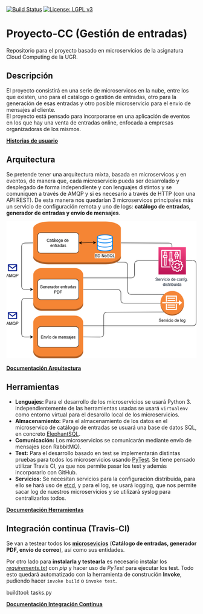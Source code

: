 [![Build Status](https://travis-ci.com/iMiguel10/Proyecto-CC.svg?branch=master)](https://travis-ci.com/iMiguel10/Proyecto-CC) [![License: LGPL v3](https://img.shields.io/badge/License-LGPL%20v3-blue.svg)](https://www.gnu.org/licenses/lgpl-3.0)   

# Proyecto-CC (Gestión de entradas)

Repositorio para el proyecto basado en microservicios de la asignatura Cloud Computing de la UGR.

## Descripción

El proyecto consistirá en una serie de microservicos en la nube, entre los que existen, uno para el catálogo o gestión de entradas, otro para la generación de esas entradas y otro posible microservicio para el envio de mensajes al cliente.  
El proyecto está pensado para incorporarse en una aplicación de eventos en los que hay una venta de entradas online, enfocada a empresas organizadoras de los mismos.

[**Historias de usuario**](https://github.com/iMiguel10/Proyecto-CC/blob/master/doc/historias-usuario.md)

## Arquitectura

Se pretende tener una arquitectura mixta, basada en microservicos y en eventos, de manera que, cada microservicio pueda ser desarrolado y desplegado de forma independiente y con lenguajes distintos y se comuniquen a través de AMQP y si es necesario a través de HTTP (con una API REST). De esta manera nos quedarían 3 microservicos principales más un servicio de configuración remota y uno de logs: **catálogo de entradas, generador de entradas y envío de mensajes**.

![Diagrama ARQ](https://github.com/iMiguel10/Proyecto-CC/blob/master/img/arquitectura-cc.png)

[**Documentación Arquitectura**](https://github.com/iMiguel10/Proyecto-CC/blob/master/doc/arquitectura.md)

## Herramientas

* **Lenguajes:** Para el desarrollo de los microservicios se usará Python 3. independientemente de las herramientas usadas se usará `virtualenv` como entorno virtual para el desarollo local de los microservicios.
* **Almacenamiento:** Para el almacenamiento de los datos en el microservico de catálogo de entradas se usuará una base de datos SQL, en concreto [ElephantSQL](https://www.elephantsql.com/).
* **Comunicación:** Los microservicios se comunicarán mediante envío de mensajes (con RabbitMQ).
* **Test:** Para el desarrollo basado en test se implementarán distintas pruebas para todos los microservicios usando [PyTest](https://docs.pytest.org/en/latest/). Se tiene pensado utilizar Travis CI, ya que nos permite pasar los test y además incorporarlo con GitHub.
* **Servicios:** Se necesitan servicios para la configuración distribuida, para ello se hará uso de [etcd](https://etcd.io/), y para el log, se usará logging, que nos permite sacar log de nuestros microservicios y se utilizará syslog para centralizarlos todos.

[**Documentación Herramientas**](https://github.com/iMiguel10/Proyecto-CC/blob/master/doc/herramientas.md)

## Integración continua  (Travis-CI)

Se van a testear todos los [**microsevicios**](https://github.com/iMiguel10/Proyecto-CC/tree/master/src) (**Catálogo de entradas, generador PDF, envio de correo**), así como sus entidades.

Por otro lado para **instalarla y testearla** es necesario instalar los [*requirements.txt*](https://github.com/iMiguel10/Proyecto-CC/blob/master/requirements.txt) con *pip* y hacer uso de *PyTest* para ejecutar los test. Todo esto quedará automatizado con la herramienta de construción **Invoke**, pudiendo hacer `invoke build` o `invoke test`.

buildtool: tasks.py

[**Documentación Integración Contínua**](https://github.com/iMiguel10/Proyecto-CC/blob/master/doc/integracion-continua.md)
